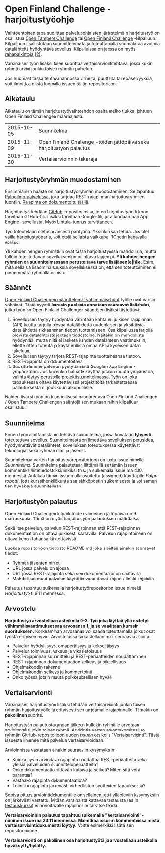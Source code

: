 Open Finland Challenge -harjoitustyöohje 
========================================

Vaihtoehtoinen tapa suorittaa palvelupohjaisten järjestelmäin harjoitustyö on osallistua
[Open Tampere Challenge](http://www.opentamperechallenge.fi/) tai
[Open Finland Challenge](http://openfinlandchallenge.fi/) -kilpailuun.
Kilpailuun osallistutaan suunnittelemalla ja toteuttamalla suomalaisia avoimia datalähteitä hyödyntävä sovellus.
Kilpailuissa on jaossa on myös [rahapalkintoja](http://openfinlandchallenge.fi/sarjat-ja-palkinnot/) [(2)](http://www.opentamperechallenge.fi/opentamperechallenge/#palkinnot).

Varsinaisen työn lisäksi tulee suorittaa vertaisarviontitehtävä, jossa kukin ryhmä arvioi jonkin toisen ryhmän palvelun.

Jos huomaat tässä tehtävänannossa virheitä, puutteita tai epäselvyyksiä, voit ilmoittaa niistä luomalla issuen tähän repositorioon.


## Aikataulu

Aikataulu on tämän harjoitustyövaihtoehdon osalta melko tiukka, johtuen Open Finland Challengen määräajasta.

<table>
  <tr>
    <td>2015-10-05</td>
    <td>Suunnitelma</td>
  </tr>
  <tr>
    <td>2015-11-09</td>
    <td>Open Finland Challenge -töiden jättöpäivä sekä harjoitustyön palautus</td>
  </tr>
  <tr>
    <td>2015-11-30</td>
    <td>Vertaisarvioinnin takaraja</td>
  </tr>
</table>


## Harjoitustyöryhmän muodostaminen

Ensimmäinen haaste on harjoitustyöryhmän muodostaminen.
Se tapahtuu [Palpoilmo-palvelussa](https://palpoilmo.appspot.com/), joka tarjoaa REST-rajapinnan harjoitusryhmien luontiin.
[Rajapinta on dokumentoitu täällä](https://palpoilmo.appspot.com).

Harjoitustyö tehdään [GitHub](https://github.com/)-repositoriossa, joten harjoitustyön tekoon tarvitaan GitHub-tili.
Lisäksi tarvitaan Google-tili, jolla luodaan pari App Engine -sovellusta.
Myös [Lintula](http://www.cs.tut.fi/lintula/)-tunnus tarvittaneen.

Työ toteutetaan oletusarvoisesti parityönä. Yksinkin saa tehdä.
Jos olet vailla harjoitustyöparia, voit etsiä sellaista vaikkapa IRCnetin kanavalla `#palpo`.

Yli kahden hengen ryhmätkin ovat tässä harjoitustyössä mahdollisia, mutta tällöin toteutettavan sovelluksenkin on oltava laajempi.
**Yli kahden hengen ryhmien on suunnitelmassaan perusteltava tarve lisäjäsen(e|i)lle.**
Esim. mitä sellaisia lisäominaisuuksia sovelluksessa on, että sen toteuttaminen ei pienemmällä ryhmällä onnistu


## Säännöt

[Open Finland Challengen määrittelemät vähimmäisehdot](http://openfinlandchallenge.fi/saannot/) työlle ovat varsin vähäiset.
Tästä syystä **kurssin puolesta annetaan seuraavat lisäehdot**, jotka työn on Open Finland Challengen sääntöjen lisäksi täytettävä:

1. Sovelluksen täytyy hyödyntää vähintään kahta eri  julkisen rajapinnan (API) kautta tarjolla olevaa datalähdettä uudenlaisen ja yksittäisiä datalähdettä rikkaamman tiedon tuottamiseen. Osa kilpailussa tarjolla olevista datalähteistä jaetaan tiedostoina. Näitäkin on mahdollista hyödyntää, mutta niitä ei lasketa kahden datalähteen vaatimuksiin, ellette sitten toteuta ja käytä erillistä omaa API:a kyseisen datan jakeluun.
2. Sovelluksen täytyy tarjota REST-rajapinta tuottamaansa tietoon.
3. REST-rajapinta on dokumentoitava.
4. Suosittelemme palvelun pystyttämistä Googlen App Engine -ympäristöön. Jos kuitenkin haluatte käyttää jotakin muuta ympäristöä, valinta täytyy perustella projektisuunnitelmassa. Työn on joka tapauksessa oltava käytettävissä projektitöitä tarkastettaessa palautuksesta n. joulukuun alkupuolelle.

Näiden lisäksi työn on luonnollisesti noudatettava Open Finland Challengen / Open Tampere Challengen sääntöjä sen mukaan mihin kilpailuun osallistuu.


## Suunnitelma

Ennen työn aloittamista on tehtävä suunnitelma, jossa kuvataan **lyhyesti** toteutettava sovellus.
Suunnitelmasta on ilmettävä sovelluksen perusidea, hyödynnettävät datalähteet, sovelluksen toteutuksessa käytettävät teknologiat sekä ryhmän nimi ja jäsenet.

Suunnitelmaa varten harjoitustyörepositorioon on luotu issue nimellä *Suunnitelma*.
Suunnitelma palautetaan liittämällä se tämän issuen kommentiksi/liitetiedostoksi/linkiksi tms. ja sulkemalla issue ma 4.10. mennessä.
Antakaa tämän issuen olla osoitettu (assigned) käyttäjälle *Palpo-robotti*, jotta kurssihenkilökunta saa sähköpostin sulkemisesta ja voi saman tien hyväksyä suunnitelman.


## Harjoitustyön palautus

Open Finland Challengen kilpailutöiden viimeinen jättöpäivä on 9. marraskuuta. Tämä on myös harjoitustyön palautuksen määräaika.

Sekä itse palvelun, palvelun REST-rajapinnan että REST-rajapinnan dokumentaation on oltava julkisesti saatavilla.
Palvelun rajapintoineen on oltava kenen tahansa käytettävissä.

Luokaa repositorioon tiedosto README.md joka sisältää ainakin seuraavat tiedot:
* Ryhmän jäsenten nimet
* URL jossa palvelu on ajossa
* URL jossa REST-rajapinta sekä sen dokumentaatio on saatavilla
* Mahdolliset muut palvelun käyttöön vaadittavat ohjeet / linkki ohjeisiin

Palautus tapahtuu sulkemalla harjoitustyörepositorion issue nimeltä *Harjoitustyö* ti 9.11 mennessä.


## Arvostelu

**Harjoitustyö arvostellaan asteikolla 0-3. Työ joka täyttää yllä esitetyt vähimmäisvaatimukset saa arvosanan 1, ja se vaaditaan kurssin suoritukseen.**
Korkeamman arvosanan voi saada toteuttamalla jotkut osat työstä erityisen hyvin.
Arvostelussa tarkastellaan mm. seuraavia asioita:

* Palvelun hyödyllisyys, omaperäisyys ja kekseliäisyys
* Palvelun toimivuus, vakaus ja vikasietoisuus
* REST-rajapinnan suunnittelu ja REST-periaatteiden noudattaminen
* REST-rajapinnan dokumentaation selkeys ja oikeellisuus
* Ohjelmakoodin rakenne
* Ohjelmakoodin selkeys ja kommentointi
* Onko työssä jotain muuta poikkeuksellisen hyvää


## Vertaisarvionti

Varsinaisen harjoitustyön lisäksi tehdään vertaisarviointi jonkin toisen ryhmän harjoitustyölle ja erityisesti sen tarjoamalle rajapinnalle.
Tämäkin on **pakollinen** suorite.

Harjoitustyön palautustakarajan jälkeen kullekin ryhmälle arvotaan arvioitavaksi jokin toinen ryhmä.
Arviointia varten arvontakomitea luo ryhmän GitHub-repositorioon uuden *issuen* otsikolla "Vertaisarviointi".
Tästä issuesta ilmenee mitä palvelua vertaisarvioidaan.

Arvioinnissa vastataan ainakin seuraaviin kysymyksiin:

* Kuinka hyvin arvioitava rajapinta noudattaa REST-periaatteita sekä yleisiä palveluiden suunnitteluperiaatteita?
* Onko dokumentaatio riittävän kattava ja selkeä? Miten sitä voisi parantaa?
* Vastaako rajapinta dokumentaatiota?
* Toimiiko rajapinta järkevästi virheellisten syötteiden tapauksessa?

Sopiva pituus arviointidokumentille on sellainen, että ylläoleviin kysymyksiin on järkevästi vastattu.
Mitään varsinaista kattavaa testausta (as in [testauskurssi](http://www.cs.tut.fi/~testaus/s2015/)) ei arvioitavalle rajapinnalle tarvitse tehdä.

**Vertaisarvioinnin palautus tapahtuu sulkemalla "Vertaisarviointi"-niminen issue ma 23.11 mennessä**.
**Mainitkaa issue:n kommenteissa mistä vertaisarviointidokumentti löytyy.**
Voitte esimerkiksi lisätä sen repositorioonne.

**Vertaisarvionti on pakollinen osa harjoitustyötä ja arvostellaan asteikolla hyväksytty/hylätty.**

